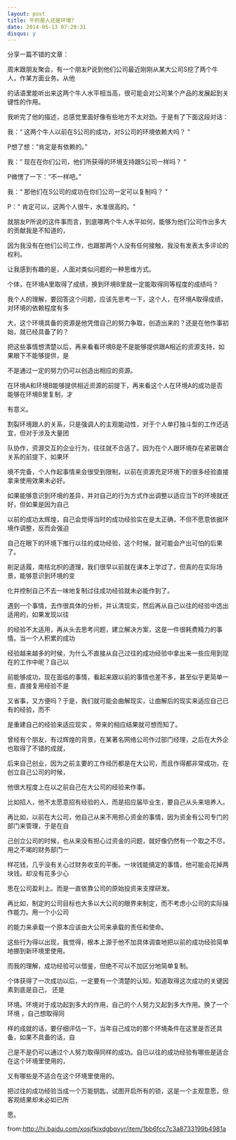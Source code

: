 ```yaml
---
layout: post
title: 牛的是人还是环境?
date: 2014-05-13 07:29:31
disqus: y
---
```

分享一篇不错的文章：

周末跟朋友聚会，有一个朋友P说到他们公司最近刚刚从某大公司S挖了两个牛人，作某方面业务。从他

的话语里能听出来这两个牛人水平相当高，很可能会对公司某个产品的发展起到关键性的作用。

我听完了他的描述，总感觉里面好像有些地方不太对劲。于是有了下面这段对话：

我：“ 这两个牛人以前在S公司的成功，对S公司的环境依赖大吗？ “

P想了想：”肯定是有依赖的。”

我：” 现在在你们公司，他们所获得的环境支持跟S公司一样吗？ “

P微愣了一下：”不一样吧。”

我：“ 那他们在S公司的成功在你们公司一定可以复制吗？ "

P：" 肯定可以，这两个人很牛，水准很高的。"

就朋友P所说的这件事而言，到底哪两个牛人水平如何，能够为他们公司作出多大的贡献我是不知道的，

因为我没有在他们公司工作，也跟那两个人没有任何接触，我没有发表太多评论的权利。

让我感到有趣的是，人面对类似问题的一种思维方式。

个体，在环境A里取得了成绩，换到环境B里就一定能取得同等程度的成绩吗？

我个人的理解，要回答这个问题，应该先思考一下，这个人，在环境A取得成绩，对环境的依赖程度有多

大，这个环境具备的资源是他凭借自己的努力争取，创造出来的？还是在他作事初始，就已经具备了的？ 

把这些事情想清楚以后，再来看看环境B是不是能够提供跟A相近的资源支持，如果眼下不能够提供，是

不是通过一定的努力仍可以创造出相应的资源。

在环境A和环境B能够提供相近资源的前提下，再来看这个人在环境A的成功是否能够在环境B里复制，才

有意义。

割裂环境跟人的关系，只是强调人的主观能动性，对于个人单打独斗型的工作还适宜，但对于涉及大量团

队协作，资源交互的企业行为，往往就不合适了。因为在个人跟环境存在紧密耦合关系的前提下，如果环

境不完备，个人作起事情来会很受到限制，以前在资源充足环境下的很多经验直接拿来使用效果未必好。

如果能够意识到环境的差异，并对自己的行为方式作出调整以适应当下的环境就还好，但如果是因为自己

以前的成功太辉煌，自己会觉得当时的成功经验实在是太正确，不但不愿意依据环境作调整，反而会强迫

自己在眼下的环境下推行以往的成功经验，这个时候，就可能会产出可怕的后果了。

削足适履，南桔北枳的道理，我们很早以前就在课本上学过了，但真的在实际场景，能够意识到环境的变

化并控制自己不去一味地复制过往成功经验就未必能作到了。

遇到一个事情，去作很具体的分析，并认清现实，然后再从自己以往的经验中选出适用的，如果发现以往

的经验不太适用，再从头去思考问题，建立解决方案，这是一件很耗费精力的事情。当一个人积累的成功

经验越来越多的时候，为什么不直接从自己过往的成功经验中拿出来一些应用到现在的工作中呢？自己以

前能够成功，现在面临的事情，看起来跟以前的事情也差不多，甚至似乎更简单一些，直接复用经验不是

又省事，又方便吗？于是，我们就可能会曲解现实，让曲解后的现实来适应自己已有的经验，而不

是重建自己的经验来适应现实 。带来的相应结果就可想而知了。

曾经有个朋友，有过辉煌的背景，在某著名网络公司作过部门经理，之后在大外企也取得了不错的成就，

后来自己创业，因为之前主要的工作经历都是在大公司，而且作得都非常成功，在创立自己公司的时候，

他很大程度上在以之前自己在大公司的经验来作事。

比如招人，他不太愿意招有经验的人，而是招应届毕业生，要自己从头来培养人。

再比如，以前在大公司，他自己从来不用担心资金的事情，因为资金有公司专门的部门来管理，于是在自

己创立公司的时候，也从来没有担心过资金的问题，就好像仍然有一个取之不尽，用之不竭的财务部门一

样花钱，几乎没有关心过财务收支的平衡。一块钱能搞定的事情，他可能会花掉两块钱。却没有花多少心

思在公司盈利上。而是一直依靠公司的原始投资来支撑研发。

再比如，制定的公司目标也大多以大公司的眼界来制定，而不考虑小公司的实际操作能力。用一个小公司

的能力来承载一个原本应该由大公司来承载的责任和使命。

这些行为得以出现，我觉得，根本上源于他不加具体调查地把以前的成功经验简单地挪到新环境里使用。

而我的理解，成功经验可以借鉴，但绝不可以不加区分地简单复制。

个体获得了一次成功以后，一定要有一个清楚的认知，知道取得这次成功的关键因素到底是自己， 还是

环境。环境对于成功起到多大的作用，自己的个人努力又起到多大作用。换了一个环境 ，自己想取得同

样的成就的话，要仔细评估一下，当年自己成功的那个环境条件在这里是否还具备，如果不具备的话，自

己是不是仍可以通过个人努力取得同样的成功。自已以往的成功经验有哪些是适合在这个环境里使用的，

又有哪些是不适合在这个环境里使用的。

把过往的成功经验当成一个万能钥匙，试图开启所有的锁，这是一个主观意愿，但客观结果却未必如已所

愿。

from:http://hi.baidu.com/xosjfkixdgbqvyr/item/1bb6fcc7c3a8733199b4981a